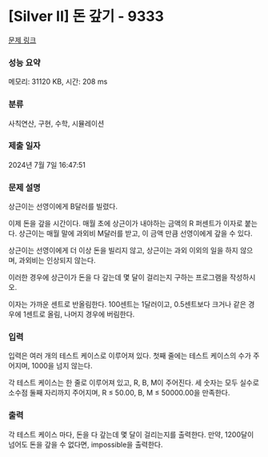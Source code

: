 # [Silver II] 돈 갚기 - 9333 

[문제 링크](https://www.acmicpc.net/problem/9333) 

### 성능 요약

메모리: 31120 KB, 시간: 208 ms

### 분류

사칙연산, 구현, 수학, 시뮬레이션

### 제출 일자

2024년 7월 7일 16:47:51

### 문제 설명

<p>상근이는 선영이에게 B달러를 빌렸다.</p>

<p>이제 돈을 갚을 시간이다. 매월 초에 상근이가 내야하는 금액의 R 퍼센트가 이자로 붙는다. 상근이는 매월 말에 과외비 M달러를 받고, 이 금액 만큼 선영이에게 갚을 수 있다.</p>

<p>상근이는 선영이에게 더 이상 돈을 빌리지 않고, 상근이는 과외 이외의 일을 하지 않으며, 과외비는 인상되지 않는다.</p>

<p>이러한 경우에 상근이가 돈을 다 갚는데 몇 달이 걸리는지 구하는 프로그램을 작성하시오.</p>

<p>이자는 가까운 센트로 반올림한다. 100센트는 1달러이고, 0.5센트보다 크거나 같은 경우에 1센트로 올림, 나머지 경우에 버림한다.</p>

### 입력 

 <p>입력은 여러 개의 테스트 케이스로 이루어져 있다. 첫째 줄에는 테스트 케이스의 수가 주어지며, 1000을 넘지 않는다.</p>

<p>각 테스트 케이스는 한 줄로 이루어져 있고, R, B, M이 주어진다. 세 숫자는 모두 실수로 소수점 둘째 자리까지 주어지며, R ≤ 50.00, B, M ≤ 50000.00을 만족한다.</p>

### 출력 

 <p>각 테스트 케이스 마다, 돈을 다 갚는데 몇 달이 걸리는지를 출력한다. 만약, 1200달이 넘어도 돈을 갚을 수 없다면, impossible을 출력한다.</p>

